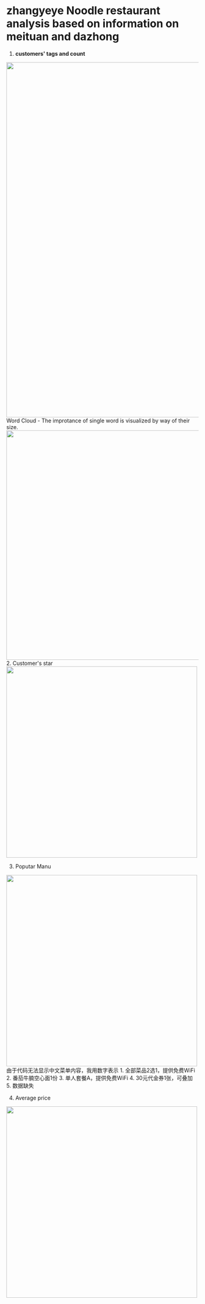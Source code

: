 # zhangyeye Noodle restaurant analysis based on information on meituan and dazhong
1. **customers' tags and count**
<img width="928" src="https://github.com/YiranJing/WebSpider-NLP/blob/master/plot/tag_count_zhangyeye.png">
Word Cloud - The improtance of single word is visualized by way of their size.
<img width="600" src="https://github.com/YiranJing/WebSpider-NLP/blob/master/plot/wordCloud_tag_zhangyeye.png">
2. Customer's star
<img width="500" src="https://github.com/YiranJing/WebSpider-NLP/blob/master/plot/zhangyeye_star.png">

3. Poputar Manu
<img width="500" src="https://github.com/YiranJing/WebSpider-NLP/blob/master/plot/zhangyeye_manu.png">
由于代码无法显示中文菜单内容，我用数字表示
1. 全部菜品2选1，提供免费WiFi
2. 番茄牛腩空心面1份   
3. 单人套餐A，提供免费WiFi
4. 30元代金券1张，可叠加
5. 数据缺失

4. Average price
<img width="500" src="https://github.com/YiranJing/WebSpider-NLP/blob/master/plot/zhangyeye_avgPrice.png">
